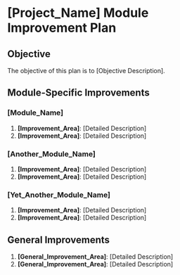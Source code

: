 # [Project_Name] Module Improvement Plan

## Objective

The objective of this plan is to [Objective Description].

## Module-Specific Improvements

### [Module_Name]

1. **[Improvement_Area]**: [Detailed Description]
2. **[Improvement_Area]**: [Detailed Description]

### [Another_Module_Name]

1. **[Improvement_Area]**: [Detailed Description]
2. **[Improvement_Area]**: [Detailed Description]

### [Yet_Another_Module_Name]

1. **[Improvement_Area]**: [Detailed Description]
2. **[Improvement_Area]**: [Detailed Description]

## General Improvements

1. **[General_Improvement_Area]**: [Detailed Description]
2. **[General_Improvement_Area]**: [Detailed Description]
